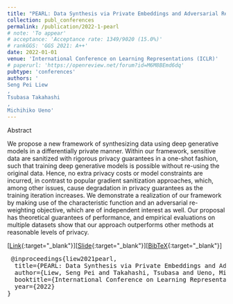 ```yaml
---
title: "PEARL: Data Synthesis via Private Embeddings and Adversarial Reconstruction Learning"
collection: publ_conferences
permalink: /publication/2022-1-pearl
# note: 'To appear'
# acceptance: 'Acceptance rate: 1349/9020 (15.0%)'
# rankGGS: 'GGS 2021: A++'
date: 2022-01-01
venue: 'International Conference on Learning Representations (ICLR)'
# paperurl: 'https://openreview.net/forum?id=M6M8BEmd6dq'
pubtype: 'conferences'
authors: ' 
Seng Pei Liew
,
Tsubasa Takahashi
,
Michihiko Ueno'
---
```

Abstract
 <br> 

We propose a new framework of synthesizing data using deep generative models in a differentially private manner.
Within our framework, sensitive data are sanitized with rigorous privacy guarantees in a one-shot fashion, such that training deep generative models is possible without re-using the original data.
Hence, no extra privacy costs or model constraints are incurred, in contrast to popular gradient sanitization approaches, which, among other issues, cause degradation in privacy guarantees as the training iteration increases.
We demonstrate a realization of our framework by making use of the characteristic function and an adversarial re-weighting objective, which are of independent interest as well.
Our proposal has theoretical guarantees of performance, and empirical evaluations on multiple datasets show that our approach outperforms other methods at reasonable levels of privacy.
 <br> 

 [[Link](https://openreview.net/forum?id=M6M8BEmd6dq){:target="_blank"}][[Slide](/files/slides_iclr2022.pdf){:target="_blank"}][[BibTeX](/files/bibtex/liew2021pearl.bib){:target="_blank"}] 
<pre> @inproceedings{liew2021pearl,
  title={PEARL: Data Synthesis via Private Embeddings and Adversarial Reconstruction Learning},
  author={Liew, Seng Pei and Takahashi, Tsubasa and Ueno, Michihiko},
  booktitle={International Conference on Learning Representations},
  year={2022}
} </pre>


